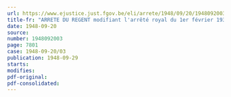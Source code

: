 ```yaml
---
url: https://www.ejustice.just.fgov.be/eli/arrete/1948/09/20/1948092003/justel
title-fr: "ARRETE DU REGENT modifiant l'arrêté royal du 1er février 1935 relatif au paiement des pensions à l'intervention de [LA POSTE]"
date: 1948-09-20
source:
number: 1948092003
page: 7801
case: 1948-09-20/03
publication: 1948-09-29
starts:
modifies:
pdf-original:
pdf-consolidated:
---
```


